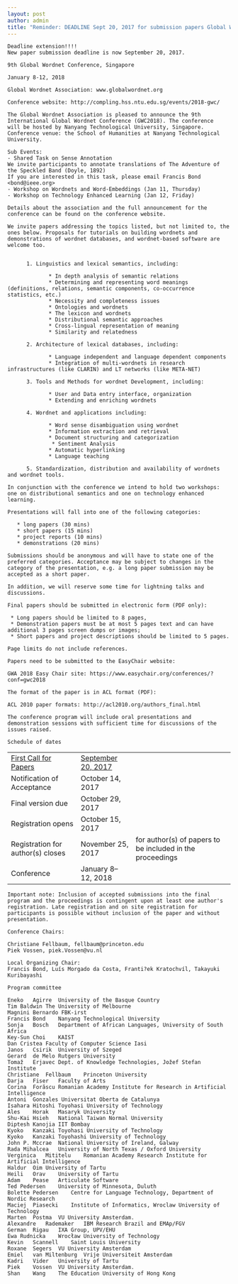 ```yaml
---
layout: post
author: admin
title: "Reminder: DEADLINE Sept 20, 2017 for submission papers Global WordNet Conference 2018, Singapore"
---
```


    Deadline extension!!!!
    New paper submission deadline is now September 20, 2017.

    9th Global Wordnet Conference, Singapore

    January 8-12, 2018

    Global Wordnet Association: www.globalwordnet.org

    Conference website: http://compling.hss.ntu.edu.sg/events/2018-gwc/

    The Global Wordnet Association is pleased to announce the 9th
    International Global Wordnet Conference (GWC2018). The conference
    will be hosted by Nanyang Technological University, Singapore.
    Conference venue: the School of Humanities at Nanyang Technological
    University.

    Sub Events:
    - Shared Task on Sense Annotation 
    We invite participants to annotate translations of The Adventure of the Speckled Band (Doyle, 1892) 
    If you are interested in this task, please email Francis Bond <bond@ieee.org>
    - Workshop on Wordnets and Word-Embeddings (Jan 11, Thursday)
    - Workshop on Technology Enhanced Learning (Jan 12, Friday)

    Details about the association and the full announcement for the conference can be found on the conference website. 

    We invite papers addressing the topics listed, but not limited to, the ones below. Proposals for tutorials on building wordnets and demonstrations of wordnet databases, and wordnet-based software are welcome too.


          1. Linguistics and lexical semantics, including:

                 * In depth analysis of semantic relations
                 * Determining and representing word meanings (definitions, relations, semantic components, co-occurrence statistics, etc.)
                 * Necessity and completeness issues
                 * Ontologies and wordnets
                 * The lexicon and wordnets
                 * Distributional semantic approaches
                 * Cross-lingual representation of meaning
                 * Similarity and relatedness

          2. Architecture of lexical databases, including:

                 * Language independent and language dependent components      
                 * Integration of multi-wordnets in research infrastructures (like CLARIN) and LT networks (like META-NET)

          3. Tools and Methods for wordnet Development, including:

                 * User and Data entry interface, organization
                 * Extending and enriching wordnets 

          4. Wordnet and applications including:

                 * Word sense disambiguation using wordnet
                 * Information extraction and retrieval
                 * Document structuring and categorization
                  * Sentiment Analysis
                 * Automatic hyperlinking
                 * Language teaching

          5. Standardization, distribution and availability of wordnets and wordnet tools. 

    In conjunction with the conference we intend to hold two workshops:
    one on distributional semantics and one on technology enhanced learning.

    Presentations will fall into one of the following categories:

       * long papers (30 mins)
       * short papers (15 mins)
       * project reports (10 mins)
       * demonstrations (20 mins) 

    Submissions should be anonymous and will have to state one of the preferred categories. Acceptance may be subject to changes in the category of the presentation, e.g. a long paper submission may be accepted as a short paper.

    In addition, we will reserve some time for lightning talks and discussions.

    Final papers should be submitted in electronic form (PDF only):

     * Long papers should be limited to 8 pages,
     * Demonstration papers must be at most 5 pages text and can have additional 3 pages screen dumps or images;
     * Short papers and project descriptions should be limited to 5 pages.

    Page limits do not include references.

    Papers need to be submitted to the EasyChair website:

    GWA 2018 Easy Chair site: https://www.easychair.org/conferences/?conf=gwc2018

    The format of the paper is in ACL format (PDF):

    ACL 2010 paper formats: http://acl2010.org/authors_final.html

    The conference program will include oral presentations and demonstration sessions with sufficient time for discussions of the issues raised.

    Schedule of dates

|  |  |  |
|----|----|----|
| [First Call for Papers](https://www.aclweb.org/portal/content/global-wordnet-conference-2018/) | [September 20, 2017](https://www.aclweb.org/portal/content/global-wordnet-conference-2018/) |  |
| Notification of Acceptance | October 14, 2017 |  |
| Final version due | October 29, 2017 |  |
| Registration opens | October 15, 2017 |  |
| Registration for author(s) closes | November 25, 2017 | for author(s) of papers to be included in the proceedings |
| Conference | January 8–12, 2018 |  |

    Important note: Inclusion of accepted submissions into the final program and the proceedings is contingent upon at least one author's registration. Late registration and on site registration for participants is possible without inclusion of the paper and without presentation. 

    Conference Chairs:

    Christiane Fellbaum, fellbaum@princeton.edu 
    Piek Vossen, piek.Vossen@vu.nl 

    Local Organizing Chair:
    Francis Bond, Luís Morgado da Costa, Franti?ek Kratochvíl, Takayuki Kuribayashi

    Program committee

    Eneko   Agirre  University of the Basque Country
    Tim Baldwin The University of Melbourne
    Magnini Bernardo FBK-irst
    Francis Bond    Nanyang Technological University
    Sonja   Bosch   Department of African Languages, University of South Africa
    Key-Sun Choi    KAIST
    Dan Cristea Faculty of Computer Science Iasi
    Janos   Csirik  University of Szeged
    Gerard  de Melo Rutgers University
    Tomaž   Erjavec Dept. of Knowledge Technologies, Jožef Stefan Institute
    Christiane  Fellbaum    Princeton University
    Darja   Fiser   Faculty of Arts
    Corina  Forăscu Romanian Academy Institute for Research in Artificial Intelligence
    Antoni  Gonzales Universitat Oberta de Catalunya
    Isahara Hitoshi Toyohasi University of Technology
    Ales    Horak   Masaryk University
    Shu-Kai Hsieh   National Taiwan Normal University
    Diptesh Kanojia IIT Bombay
    Kyoko   Kanzaki Toyohasi University of Technology
    Kyoko   Kanzaki Toyohashi University of Technology
    John P. Mccrae  National University of Ireland, Galway
    Rada Mihalcea   University of North Texas / Oxford University
    Verginica   Mititelu    Romanian Academy Research Institute for Artificial Intelligence
    Haldur  Oim University of Tartu
    Heili   Orav    University of Tartu
    Adam    Pease   Articulate Software
    Ted Pedersen    University of Minnesota, Duluth
    Bolette Pedersen    Centre for Language Technology, Department of Nordic Research
    Maciej  Piasecki    Institute of Informatics, Wroclaw University of Technology
    Marten  Postma  VU University Amsterdam.
    Alexandre   Rademaker   IBM Research Brazil and EMAp/FGV
    German  Rigau   IXA Group, UPV/EHU
    Ewa Rudnicka    Wrocław University of Technology
    Kevin   Scannell    Saint Louis University
    Roxane  Segers  VU University Amsterdam
    Emiel   van Miltenburg  Vrije Universiteit Amsterdam
    Kadri   Vider   University of Tartu
    Piek    Vossen  VU University Amsterdam.
    Shan    Wang    The Education University of Hong Kong

